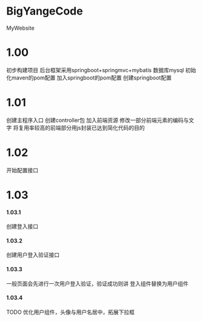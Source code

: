 # BigYangeCode
MyWebsite
# 1.00
初步构建项目
后台框架采用springboot+springmvc+mybatis
数据库mysql
初始化maven的pom配置
加入springboot的pom配置
创建springboot配置
# 1.01
创建主程序入口
创建controller包
加入前端资源
修改一部分前端元素的编码与文字
将复用率较高的前端部分用js封装已达到简化代码的目的
# 1.02
开始配置接口
# 1.03
#### 1.03.1
创建登入接口
#### 1.03.2
创建用户登入验证接口
#### 1.03.3
一般页面会先进行一次用户登入验证，验证成功则讲 登入组件替换为用户组件
#### 1.03.4
TODO 优化用户组件，头像与用户名居中，拓展下拉框
